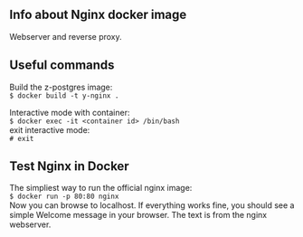 ## Info about Nginx docker image
Webserver and reverse proxy.

## Useful commands
Build the z-postgres image:  
    `$ docker build -t y-nginx . `  

Interactive mode with container:  
    `$ docker exec -it <container id> /bin/bash`  
exit interactive mode:  
    `# exit`  

## Test Nginx in Docker
The simpliest way to run the official nginx image:  
    `$ docker run -p 80:80 nginx`  
Now you can browse to localhost. If everything works fine, you should see a simple Welcome message in your browser. The text is from the nginx webserver.  


